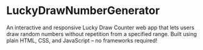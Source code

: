 # LuckyDrawNumberGenerator
An interactive and responsive Lucky Draw Counter web app that lets users draw random numbers without repetition from a specified range. Built using plain HTML, CSS, and JavaScript – no frameworks required!
